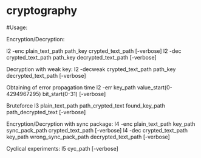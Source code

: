 # cryptography

#Usage:

Encryption/Decryption: 

l2 -enc plain_text_path path_key crypted_text_path [-verbose]
l2 -dec crypted_text_path path_key decrypted_text_path [-verbose]

Decryption with weak key:
l2 -decweak crypted_text_path path_key decrypted_text_path [-verbose]

Obtaining of error propagation time 
l2 -err key_path value_start(0-4294967295) bit_start(0-31) [-verbose]

Bruteforce
l3 plain_text_path path_crypted_text found_key_path path_decrypted_text [-verbose]

Encryption/Decryption with sync package: 
l4 -enc plain_text_path key_path sync_pack_path crypted_text_path [-verbose]
l4 -dec crypted_text_path key_path wrong_sync_pack_path decrypted_text_path [-verbose]

Cyclical experiments: 
l5 cyc_path [-verbose]